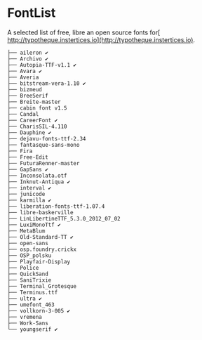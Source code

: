 # FontList
A selected list of free, libre an open source fonts for[ http://typotheque.instertices.io](http://typotheque.instertices.io).

```
├── aileron ✔
├── Archivo ✔
├── Autopia-TTF-v1.1 ✔
├── Avara ✔
├── Averia
├── bitstream-vera-1.10 ✔
├── bizmeud
├── BreeSerif
├── Breite-master
├── cabin font v1.5
├── Candal
├── CareerFont ✔
├── CharisSIL-4.110
├── Dauphine ✔
├── dejavu-fonts-ttf-2.34
├── fantasque-sans-mono
├── Fira
├── Free-Edit
├── FuturaRenner-master
├── GapSans ✔
├── Inconsolata.otf
├── Inknut-Antiqua ✔
├── interval ✔
├── junicode
├── karmilla ✔
├── liberation-fonts-ttf-1.07.4
├── libre-baskerville
├── LinLibertineTTF_5.3.0_2012_07_02
├── LuxiMonoTtf ✔
├── MetaBlum
├── Old-Standard-TT ✔
├── open-sans
├── osp.foundry.crickx
├── OSP_polsku
├── Playfair-Display
├── Police
├── QuickSand
├── SaniTrixie
├── Terminal_Grotesque
├── Terminus.ttf
├── ultra ✔
├── umefont_463
├── vollkorn-3-005 ✔
├── vremena
├── Work-Sans
└── youngserif ✔
```
